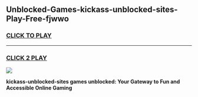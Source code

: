 
## Unblocked-Games-kickass-unblocked-sites-Play-Free-fjwwo
<h3>
<a href="https://premium76.site?title=kickass-unblocked-sites&ref=20M">CLICK TO PLAY</a></h3>
<hr>

<h3>
<a href="https://premium76.site?title=kickass-unblocked-sites&ref=20M">CLICK 2 PLAY</a>
  
</h3>

<a href="https://premium76.site?title=kickass-unblocked-sites&ref=19M"><img src="https://clearcache.store/games.png"></a>


**kickass-unblocked-sites games unblocked: Your Gateway to Fun and Accessible Online Gaming**
